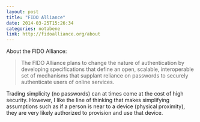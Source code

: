 ```yaml
---
layout: post
title: "FIDO Alliance"
date: 2014-03-25T15:26:34
categories: notabene
link: http://fidoalliance.org/about
---
```


About the FIDO Alliance:

> The FIDO Alliance plans to change the nature of authentication by developing specifications that define an open, scalable, interoperable set of mechanisms that supplant reliance on passwords to securely authenticate users of online services.

Trading simplicity (no passwords) can at times come at the cost of high security. However, I like the line of thinking that makes simplifying assumptions such as if a person is near to a device (physical proximity), they are very likely authorized to provision and use that device.

